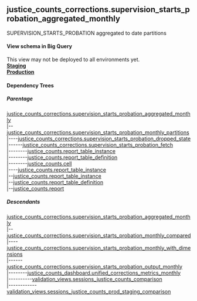 ## justice_counts_corrections.supervision_starts_probation_aggregated_monthly
SUPERVISION_STARTS_PROBATION aggregated to date partitions

#### View schema in Big Query
This view may not be deployed to all environments yet.<br/>
[**Staging**](https://console.cloud.google.com/bigquery?pli=1&p=recidiviz-staging&page=table&project=recidiviz-staging&d=justice_counts_corrections&t=supervision_starts_probation_aggregated_monthly)
<br/>
[**Production**](https://console.cloud.google.com/bigquery?pli=1&p=recidiviz-123&page=table&project=recidiviz-123&d=justice_counts_corrections&t=supervision_starts_probation_aggregated_monthly)
<br/>

#### Dependency Trees

##### Parentage
[justice_counts_corrections.supervision_starts_probation_aggregated_monthly](../justice_counts_corrections/supervision_starts_probation_aggregated_monthly.md) <br/>
|--[justice_counts_corrections.supervision_starts_probation_monthly_partitions](../justice_counts_corrections/supervision_starts_probation_monthly_partitions.md) <br/>
|----[justice_counts_corrections.supervision_starts_probation_dropped_state](../justice_counts_corrections/supervision_starts_probation_dropped_state.md) <br/>
|------[justice_counts_corrections.supervision_starts_probation_fetch](../justice_counts_corrections/supervision_starts_probation_fetch.md) <br/>
|--------[justice_counts.report_table_instance](../justice_counts/report_table_instance.md) <br/>
|--------[justice_counts.report_table_definition](../justice_counts/report_table_definition.md) <br/>
|--------[justice_counts.cell](../justice_counts/cell.md) <br/>
|----[justice_counts.report_table_instance](../justice_counts/report_table_instance.md) <br/>
|--[justice_counts.report_table_instance](../justice_counts/report_table_instance.md) <br/>
|--[justice_counts.report_table_definition](../justice_counts/report_table_definition.md) <br/>
|--[justice_counts.report](../justice_counts/report.md) <br/>


##### Descendants
[justice_counts_corrections.supervision_starts_probation_aggregated_monthly](../justice_counts_corrections/supervision_starts_probation_aggregated_monthly.md) <br/>
|--[justice_counts_corrections.supervision_starts_probation_monthly_compared](../justice_counts_corrections/supervision_starts_probation_monthly_compared.md) <br/>
|----[justice_counts_corrections.supervision_starts_probation_monthly_with_dimensions](../justice_counts_corrections/supervision_starts_probation_monthly_with_dimensions.md) <br/>
|------[justice_counts_corrections.supervision_starts_probation_output_monthly](../justice_counts_corrections/supervision_starts_probation_output_monthly.md) <br/>
|--------[justice_counts_dashboard.unified_corrections_metrics_monthly](../justice_counts_dashboard/unified_corrections_metrics_monthly.md) <br/>
|----------[validation_views.sessions_justice_counts_comparison](../validation_views/sessions_justice_counts_comparison.md) <br/>
|------------[validation_views.sessions_justice_counts_prod_staging_comparison](../validation_views/sessions_justice_counts_prod_staging_comparison.md) <br/>

